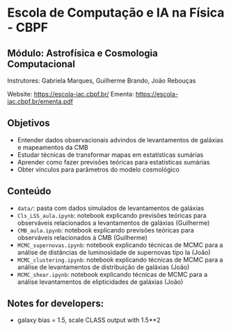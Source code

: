 # Escola de Computação e IA na Física - CBPF
## Módulo: Astrofísica e Cosmologia Computacional

Instrutores: Gabriela Marques, Guilherme Brando, João Rebouças

Website: https://escola-iac.cbpf.br/
Ementa: https://escola-iac.cbpf.br/ementa.pdf

## Objetivos

- Entender dados observacionais advindos de levantamentos de galáxias e mapeamentos da CMB
- Estudar técnicas de transformar mapas em estatísticas sumárias
- Aprender como fazer previsões teóricas para estatísticas sumárias
- Obter vínculos para parâmetros do modelo cosmológico

## Conteúdo

- `data/`: pasta com dados simulados de levantamentos de galáxias
- `Cls_LSS_aula.ipynb`: notebook explicando previsões teóricas para observáveis relacionados a levantamentos de galáxias (Guilherme)
- `CMB_aula.ipynb`: notebook explicando previsões teóricas para observáveis relacionados à CMB (Guilherme)
- `MCMC_supernovas.ipynb`: notebook explicando técnicas de MCMC para a análise de distâncias de luminosidade de supernovas tipo Ia (João)
- `MCMC_clustering.ipynb`: notebook explicando técnicas de MCMC para a análise de levantamentos de distribuição de galáxias (João)
- `MCMC_shear.ipynb`: notebook explicando técnicas de MCMC para a análise levantamentos de elipticidades de galáxias (João)

## Notes for developers:

- galaxy bias = 1.5, scale CLASS output with 1.5**2